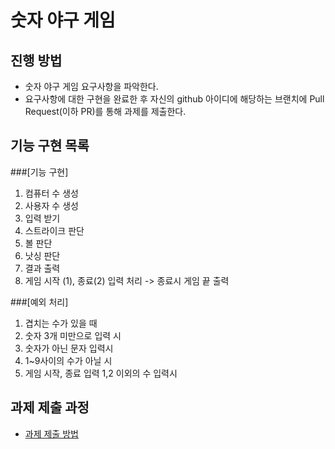 # 숫자 야구 게임
## 진행 방법
* 숫자 야구 게임 요구사항을 파악한다.
* 요구사항에 대한 구현을 완료한 후 자신의 github 아이디에 해당하는 브랜치에 Pull Request(이하 PR)를 통해 과제를 제출한다.

## 기능 구현 목록
###[기능 구현]
1. 컴퓨터 수 생성
2. 사용자 수 생성
3. 입력 받기
4. 스트라이크 판단
5. 볼 판단
6. 낫싱 판단
7. 결과 출력
8. 게임 시작 (1), 종료(2) 입력 처리 
 -> 종료시 게임 끝 출력

###[예외 처리]
1. 겹치는 수가 있을 때
2. 숫자 3개 미만으로 입력 시
3. 숫자가 아닌 문자 입력시
4. 1~9사이의 수가 아닐 시
5. 게임 시작, 종료 입력 1,2 이외의 수 입력시
## 과제 제출 과정
* [과제 제출 방법](https://github.com/next-step/nextstep-docs/tree/master/precourse)

